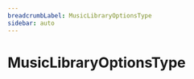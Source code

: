 ```yaml
---
breadcrumbLabel: MusicLibraryOptionsType
sidebar: auto
---
```


# MusicLibraryOptionsType

<ProxySummary/>

<ApiDocs/>
